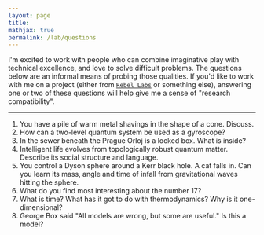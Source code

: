 ```yaml
---
layout: page
title:
mathjax: true
permalink: /lab/questions
---
```


I'm excited to work with people who can combine imaginative play with
      technical excellence, and love to solve difficult
      problems.
	  The questions below are an informal means of probing those qualities.
	  If you'd like to work with me on a project (either from
      [`Rebel Labs`](https://heptar.ch/lab/) or something else),
      answering one or two of these questions will help give me a
      sense of "research compatibility".

---

1. You have a pile of warm metal shavings in the shape of a
      cone. Discuss.
2. How can a two-level quantum system be used as a gyroscope?
3. In the sewer beneath the Prague Orloj is a locked box. What is inside?
4. Intelligent life evolves from topologically robust quantum matter. Describe its social
    structure and language.
5. You control a Dyson sphere around a Kerr black hole. A cat
    falls in. Can you learn its mass, angle
    and time of infall from gravitational waves hitting the
      sphere.
6. What do you find most interesting about the number $17$?
7. What is time? What has it got to do with thermodynamics? Why
      is it one-dimensional?
8. George Box said "All models are wrong, but some are useful."
    Is this a model?
